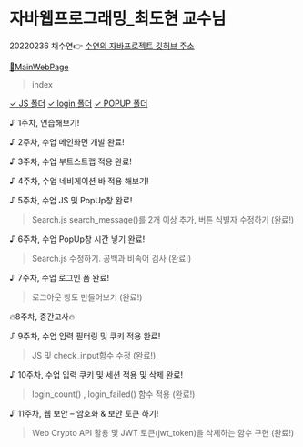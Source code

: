 # 자바웹프로그래밍_최도현 교수님
20220236 채수연👉
[수연의 자바프로젝트 깃허브 주소](https://github.com/chaesuyeon/JAVA20220236)

[🩷MainWebPage](https://github.com/chaesuyeon/JAVA20220236/blob/main/Index.html)
> index

[✓ JS 폴더](https://github.com/chaesuyeon/JAVA20220236/tree/main/JS)
[✓ login 폴더](https://github.com/chaesuyeon/JAVA20220236/tree/main/login)
[✓ POPUP 폴더](https://github.com/chaesuyeon/JAVA20220236/tree/main/popup)

♪ 1주차, 연습해보기!

♪ 2주차, 수업 메인화면 개발 완료!

♪ 3주차, 수업 부트스트랩 적용 완료!

♪ 4주차, 수업 네비게이션 바 적용 해보기!

♪ 5주차, 수업 JS 및 PopUp창 완료!
> Search.js search_message()를 2개 이상 추가, 버튼 식별자 수정하기 (완료!)

♪ 6주차, 수업 PopUp창 시간 넣기 완료!
> Search.js 수정하기. 공백과 비속어 검사 (완료!)

♪ 7주차, 수업 로그인 폼 완료!
> 로그아웃 창도 만들어보기 (완료!)

🔥8주차, 중간고사🔥

♪ 9주차, 수업 입력 필터링 및 쿠키 적용 완료!
> JS 및 check_input함수 수정 (완료!)

♪ 10주차, 수업 입력 쿠키 및 세션 적용 및 삭제 완료!
> login_count() , login_failed() 함수 적용 (완료!)

♪ 11주차, 웹 보안 – 암호화 & 보안 토큰 하기!
> Web Crypto API 활용 및 JWT 토큰(jwt_token)을 삭제하는 함수 구현 (완료!)



